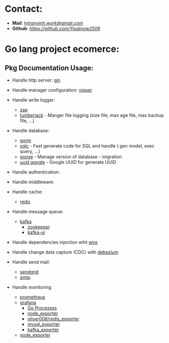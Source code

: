 # Contact:
- **Mail**: *lytranvinh.work@gmail.com*
- **Github**: *https://github.com/Youknow2509*

# Go lang project ecomerce:

## Pkg Documentation Usage:
- Handle http server: [gin](https://github.com/gin-gonic/gin)
- Handle manager configuration: [vipper](https://github.com/spf13/viper)
- Handle write logger:
    + [zap](https://github.com/uber-go/zap)
    + [lumberjack](https://github.com/natefinch/lumberjack) -  Manger file logging (size file, max age file, max backup file, ...)
- Handle database:
    + [gorm](https://github.com/go-gorm/gorm)
    + [sqlc](https://github.com/sqlc-dev/sqlc) - Fast generate code for SQL and handle ( gen model, exec query, ...)
    + [goose](https://github.com/pressly/goose) - Manage version of database - migration
    + [uuid google](https://github.com/google/uuid) - Google UUID for generate UUID
- Handle authentication:

- Handle middleware:

- Handle cache:
    + [redis](https://github.com/redis/go-redis)

- Handle message queue:
    + [kafka](https://github.com/segmentio/kafka-go)
      + [zookeeper](https://github.com/bitnami/containers)
      + [kafka-ui](https://github.com/provectus/kafka-ui)

- Handle dependencies injection wiht [wire](https://github.com/google/wire)

- Handle change data capture (CDC) with [debezium](https://debezium.io/)

- Handle send mail:
    + [sendgrid](https://sendgrid.com)
    + [smtp](https://pkg.go.dev/net/smtp)

- Handle monitoring:
    + [prometheus](https://prometheus.io/)
    + [grafana](https://grafana.com/)
      + [Go Processes](https://grafana.com/grafana/dashboards/6671-go-processes/) 
      + [node_exporter](https://grafana.com/grafana/dashboards/1860-node-exporter-full/)
      + [oliver006/redis_exporter](https://grafana.com/grafana/dashboards/763)
      + [mysql_exporter](https://grafana.com/grafana/dashboards/14057-mysql/)
      + [kafka_exporter](https://grafana.com/grafana/dashboards/18276-kafka-dashboard/)
    + [node_exporter](https://www.google.com/search?q=node-exporter)